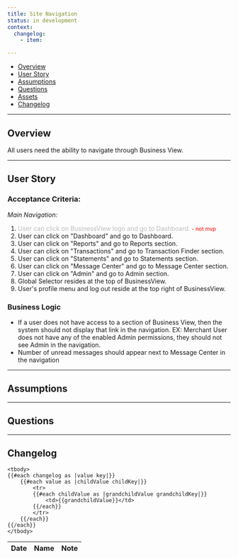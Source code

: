 ```yaml
---
title: Site Navigation
status: in development
context:
  changelog:
    - item:

---
```


- [Overview](#overview)
- [User Story](#user-story)
- [Assumptions](#assumptions)
- [Questions](#questions)
- [Assets](#assets)
- [Changelog](#changelog)

---

## Overview <a name="overview"></a>

All users need the ability to navigate through Business View.

---

## User Story <a name="user-story"></a>

### Acceptance Criteria:

*Main Navigation:*
1. <font style="color:#bcbcbc">User can click on BusinessView logo and go to Dashboard.</font><font style="color:#ff0000;font-size:12px"> - not mvp</font>
1. User can click on "Dashboard" and go to Dashboard.
1. User can click on "Reports" and go to Reports section.
1. User can click on "Transactions" and go to Transaction Finder section.
1. User can click on "Statements" and go to Statements section.
1. User can click on "Message Center" and go to Message Center section.
1. User can click on "Admin" and go to Admin section.
1. Global Selector resides at the top of BusinessView.
1. User's profile menu and log out reside at the top right of BusinessView.

### Business Logic

- If a user does not have access to a section of Business View, then the system should not display that link in the navigation. EX: Merchant User does not have any of the enabled Admin permissions, they should not see Admin in the navigation.
- Number of unread messages should appear next to Message Center in the navigation

---

## Assumptions <a name="assumptions"></a>

---

## Questions <a name="questions"></a>


---

## Changelog <a name="changelog"></a>

<table>
	<thead>
		<th>Date</th>
		<th>Name</th>
		<th>Note</th>
	</thead>

	<tbody>
	{{#each changelog as |value key|}}
		{{#each value as |childValue childKey|}}
			<tr>
			{{#each childValue as |grandchildValue grandchildKey|}}
				<td>{{grandchildValue}}</td>
			{{/each}}		
			</tr>
		{{/each}}
	{{/each}}
	</tbody>
</table>
